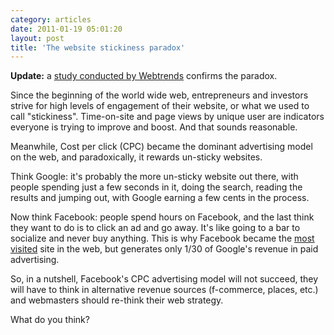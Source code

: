```yaml
---
category: articles
date: 2011-01-19 05:01:20
layout: post
title: 'The website stickiness paradox'
---
```


<p><strong>Update:</strong> a <a href="http://mashable.com/2011/01/31/facebook-half-click-throughs/">study conducted  by Webtrends</a> confirms the paradox.</strong></p>

<p>Since the beginning of the world wide web, entrepreneurs and investors strive for high levels of engagement of their website, or what we used to call "stickiness". Time-on-site and page views by unique user are indicators everyone is trying to improve and boost. And that sounds reasonable.</p>

<p>Meanwhile, Cost per click (CPC) became the dominant advertising model on the web, and paradoxically, it rewards un-sticky websites.</p>

<p>Think Google: it's probably the more un-sticky website out there, with people spending just a few seconds in it, doing the search, reading the results and jumping out, with Google earning a few cents in the process.</p>

<p>Now think Facebook: people spend hours on Facebook, and the last think they want to do is to click an ad and go away. It's like going to a bar to socialize and never buy anything. This is why Facebook became the <a href="http://money.cnn.com/2010/03/16/technology/facebook_most_visited/">most visited</a> site in the web, but generates only 1/30 of Google's revenue in paid advertising.</p>

<p>So, in a nutshell, Facebook's CPC advertising model will not succeed, they will have to think in alternative revenue sources (f-commerce, places, etc.) and webmasters should re-think their web strategy.</p>

<p>What do you think?</p>
